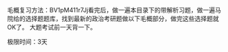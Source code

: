 毛概复习方法：BV1pM411r7Jj看完后，做一遍本目录下的带解析习题，做一遍马院给的选择题题库，找到最新的政治考研题做以下毛概部分，做完这些选择题就OK了。
大题考试前一天背一下。

极限时间：3天
